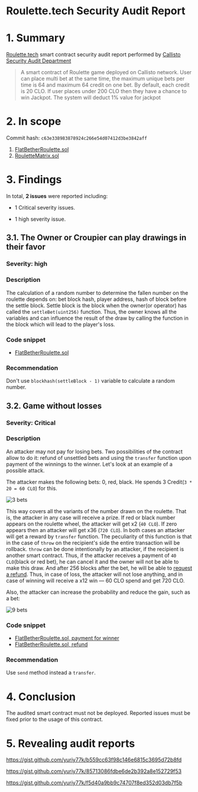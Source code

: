 # Roulette.tech Security Audit Report

# 1. Summary

[Roulette.tech](https://github.com/smartgametech/callistoroulette/tree/master/contract) smart contract security audit report performed by [Callisto Security Audit Department](https://github.com/EthereumCommonwealth/Auditing)

> A smart contract of Roulette game deployed on Callisto network. User can place multi bet at the same time, the maximum unique bets per time is 64 and maximum 64 credit on one bet.
> By default, each credit is 20 CLO. If user places under 200 CLO then they have a chance to win Jackpot.
> The system will deduct 1% value for jackpot

# 2. In scope

Commit hash: `c63e338983878924c266e54d07412d3be3842aff`

1. [FlatBetherRoulette.sol](https://github.com/smartgametech/callistoroulette/blob/c63e338983878924c266e54d07412d3be3842aff/contract/FlatBetherRoulette.sol)
2. [RouletteMatrix.sol](https://github.com/smartgametech/callistoroulette/blob/c63e338983878924c266e54d07412d3be3842aff/contract/RouletteMatrix.sol)

# 3. Findings

In total, **2 issues** were reported including:

- 1 Critical severity issues.

- 1 high severity issue.

## 3.1. The Owner or Croupier can play drawings in their favor

### Severity: high

### Description

The calculation of a random number to determine the fallen number on the roulette depends on: bet block hash, player address, hash of block before the settle block. Settle block is the  block when the owner(or operator) has called the `settleBet(uint256)` function. Thus, the owner knows all the variables and can influence the result of the draw by calling the function in the block which will lead to the player's loss.

### Code snippet

* [FlatBetherRoulette.sol](https://github.com/smartgametech/callistoroulette/blob/c63e338983878924c266e54d07412d3be3842aff/contract/FlatBetherRoulette.sol#L466)

### Recommendation

Don't use `blockhash(settleBlock - 1)` variable to calculate a random number.

## 3.2. Game without losses

### Severity: Critical

### Description

An attacker may not pay for losing bets. Two possibilities of the contract allow to do it: refund of unsettled bets and using the `transfer` function upon payment of the winnings to the winner. Let's look at an example of a possible attack.

The attacker makes the following bets: 0, red, black. He spends 3 Сredit(`3 * 20 = 60 CLO`) for this. 

![3 bets](https://pp.userapi.com/c850632/v850632052/15f9ea/6k05PD90LYU.jpg)

This way covers all the variants of the number drawn on the roulette. That is, the attacker in any case will receive a prize. If red or black number appears on the roulette wheel, the attacker will get x2 (`40 CLO`). If zero appears then an attacker will get x36 (`720 CLO`). In both cases an attacker will get a reward by `transfer` function. The peculiarity of this function is that in the case of `throw` on the recipient's side the entire transaction will be rollback. `throw` can be done intentionally by an attacker, if the recipient is another smart contract. Thus, if the attacker receives a payment of `40 CLO`(black or red bet), he can cancel it and the owner will not be able to make this draw. And after 256 blocks after the bet, he will be able to [request a refund](https://github.com/smartgametech/callistoroulette/blob/c63e338983878924c266e54d07412d3be3842aff/contract/FlatBetherRoulette.sol#L446). Thus, in case of loss, the attacker will not lose anything, and in case of winning will receive a x12 win — 60 CLO spend and get 720 CLO.

Also, the attacker can increase the probability and reduce the gain, such as a bet: 

![9 bets](https://pp.userapi.com/c850020/v850020052/1c385a/dDTU_boxA04.jpg)

### Code snippet

* [FlatBetherRoulette.sol, payment for winner](https://github.com/smartgametech/callistoroulette/blob/c63e338983878924c266e54d07412d3be3842aff/contract/FlatBetherRoulette.sol#L416)
* [FlatBetherRoulette.sol, refund](https://github.com/smartgametech/callistoroulette/blob/c63e338983878924c266e54d07412d3be3842aff/contract/FlatBetherRoulette.sol#L446)

### Recommendation

Use `send` method instead a `transfer`.

# 4. Conclusion

The audited smart contract must not be deployed. Reported issues must be fixed prior to the usage of this contract.

# 5. Revealing audit reports

https://gist.github.com/yuriy77k/b559cc63f98c146e6815c3695d72b8fd

https://gist.github.com/yuriy77k/85713086fdbe6de2b392a8e152729f53

https://gist.github.com/yuriy77k/f5d40a9bb9c74707f8ed352d03db7f5b
